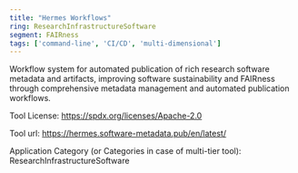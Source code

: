 ```yaml
---
title: "Hermes Workflows"
ring: ResearchInfrastructureSoftware
segment: FAIRness
tags: ['command-line', 'CI/CD', 'multi-dimensional']
---
```

Workflow system for automated publication of rich research software metadata and artifacts, improving software sustainability and FAIRness through comprehensive metadata management and automated publication workflows.

Tool License: https://spdx.org/licenses/Apache-2.0

Tool url: https://hermes.software-metadata.pub/en/latest/

Application Category (or Categories in case of multi-tier tool): ResearchInfrastructureSoftware
